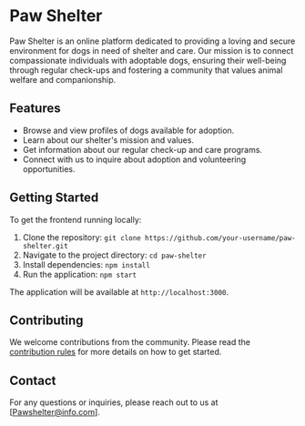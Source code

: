 # Paw Shelter

Paw Shelter is an online platform dedicated to providing a loving and secure environment for dogs in need of shelter and care. Our mission is to connect compassionate individuals with adoptable dogs, ensuring their well-being through regular check-ups and fostering a community that values animal welfare and companionship.

## Features

- Browse and view profiles of dogs available for adoption.
- Learn about our shelter's mission and values.
- Get information about our regular check-up and care programs.
- Connect with us to inquire about adoption and volunteering opportunities.

## Getting Started

To get the frontend running locally:

1. Clone the repository: `git clone https://github.com/your-username/paw-shelter.git`
2. Navigate to the project directory: `cd paw-shelter`
3. Install dependencies: `npm install`
4. Run the application: `npm start`

The application will be available at `http://localhost:3000`.

## Contributing

We welcome contributions from the community. Please read the [contribution rules](contribution.md) for more details on how to get started.

## Contact

For any questions or inquiries, please reach out to us at [Pawshelter@info.com].
